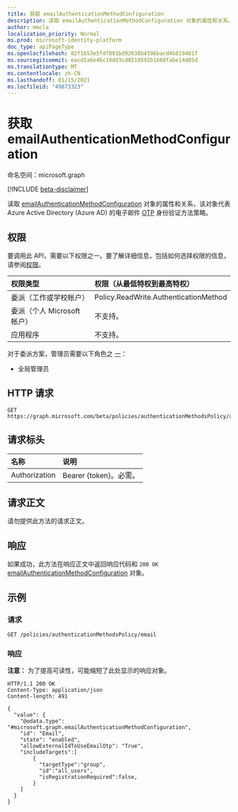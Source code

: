 ```yaml
---
title: 获取 emailAuthenticationMethodConfiguration
description: 读取 emailAuthenticationMethodConfiguration 对象的属性和关系。
author: mmcla
localization_priority: Normal
ms.prod: microsoft-identity-platform
doc_type: apiPageType
ms.openlocfilehash: 82f1653e5fdf091bd92638b4596bacd4b8194817
ms.sourcegitcommit: eacd2a6e46c19dd3cd8519592b1668fabe14d85d
ms.translationtype: MT
ms.contentlocale: zh-CN
ms.lasthandoff: 01/15/2021
ms.locfileid: "49873323"
---
```

# <a name="get-emailauthenticationmethodconfiguration"></a>获取 emailAuthenticationMethodConfiguration

命名空间：microsoft.graph

[!INCLUDE [beta-disclaimer](../../includes/beta-disclaimer.md)]

读取 [emailAuthenticationMethodConfiguration](../resources/emailauthenticationmethodconfiguration.md) 对象的属性和关系，该对象代表 Azure Active Directory (Azure AD) 的电子邮件 [OTP](../resources/authenticationmethodspolicies-overview.md) 身份验证方法策略。

## <a name="permissions"></a>权限

要调用此 API，需要以下权限之一。要了解详细信息，包括如何选择权限的信息，请参阅[权限](/graph/permissions-reference)。

|权限类型|权限（从最低特权到最高特权）|
|:---|:---|
|委派（工作或学校帐户）|Policy.ReadWrite.AuthenticationMethod|
|委派（个人 Microsoft 帐户）|不支持。|
|应用程序|不支持。|

对于委派方案，管理员需要以下角色之 [一](/azure/active-directory/users-groups-roles/directory-assign-admin-roles#available-roles)：

* 全局管理员

## <a name="http-request"></a>HTTP 请求

<!-- {
  "blockType": "ignored"
}
-->

```http
GET https://graph.microsoft.com/beta/policies/authenticationMethodsPolicy/authenticationMethodConfiguration/email
```

## <a name="request-headers"></a>请求标头

|名称|说明|
|:---|:---|
|Authorization|Bearer {token}。必需。|

## <a name="request-body"></a>请求正文

请勿提供此方法的请求正文。

## <a name="response"></a>响应

如果成功，此方法在响应正文中返回响应代码和 `200 OK` [emailAuthenticationMethodConfiguration](../resources/emailauthenticationmethodconfiguration.md) 对象。

## <a name="examples"></a>示例

### <a name="request"></a>请求
<!-- {
  "blockType": "request",
  "name": "get_emailauthenticationmethodconfiguration"
}
-->

```http
GET /policies/authenticationMethodsPolicy/email
```

### <a name="response"></a>响应

**注意：** 为了提高可读性，可能缩短了此处显示的响应对象。
<!-- {
  "blockType": "response",
  "truncated": true,
  "@odata.type": "microsoft.graph.emailAuthenticationMethodConfiguration"
}
-->

```http
HTTP/1.1 200 OK
Content-Type: application/json
Content-length: 491

{
  "value": {
    "@odata.type": "#microsoft.graph.emailAuthenticationMethodConfiguration",
    "id": "Email",
    "state": "enabled",
    "allowExternalIdToUseEmailOtp": "True",
    "includeTargets":[
        {
          "targetType":"group",
          "id":"all_users",
          "isRegistrationRequired":false,
        }
    ]
  }
}
```

